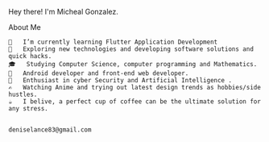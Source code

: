 Hey there! I'm Micheal Gonzalez.

About Me

    🔭   I’m currently learning Flutter Application Development
    🤔   Exploring new technologies and developing software solutions and quick hacks.
    🎓   Studying Computer Science, computer programming and Mathematics.
    💼   Android developer and front-end web developer.
    🌱   Enthusiast in cyber Security and Artificial Intelligence .
    ✍️   Watching Anime and trying out latest design trends as hobbies/side hustles.
    ☕   I belive, a perfect cup of coffee can be the ultimate solution for any stress.
    
    
    deniselance83@gmail.com
